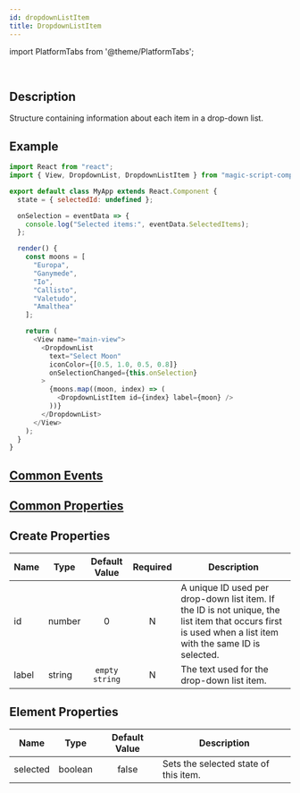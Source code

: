 ```yaml
---
id: dropdownListItem
title: DropdownListItem
---
```


import PlatformTabs from '@theme/PlatformTabs';

<PlatformTabs component='dropdownlistitem' />​

## Description

Structure containing information about each item in a drop-down list.

## Example

```javascript
import React from "react";
import { View, DropdownList, DropdownListItem } from "magic-script-components";

export default class MyApp extends React.Component {
  state = { selectedId: undefined };

  onSelection = eventData => {
    console.log("Selected items:", eventData.SelectedItems);
  };

  render() {
    const moons = [
      "Europa",
      "Ganymede",
      "Io",
      "Callisto",
      "Valetudo",
      "Amalthea"
    ];

    return (
      <View name="main-view">
        <DropdownList
          text="Select Moon"
          iconColor={[0.5, 1.0, 0.5, 0.8]}
          onSelectionChanged={this.onSelection}
        >
          {moons.map((moon, index) => (
            <DropdownListItem id={index} label={moon} />
          ))}
        </DropdownList>
      </View>
    );
  }
}
```

## [Common Events](../events/CommonEvents.md)

## [Common Properties](../types/Properties.md)

## Create Properties

| Name  | Type   | Default Value  | Required | Description                                                                                                                                               |
| ----- | ------ | :------------: | :------: | --------------------------------------------------------------------------------------------------------------------------------------------------------- |
| id    | number |       0        |    N     | A unique ID used per drop-down list item. If the ID is not unique, the list item that occurs first is used when a list item with the same ID is selected. |
| label | string | `empty string` |    N     | The text used for the drop-down list item.                                                                                                                |

## Element Properties

| Name     | Type    | Default Value | Description                           |
| -------- | ------- | :-----------: | ------------------------------------- |
| selected | boolean |     false     | Sets the selected state of this item. |

